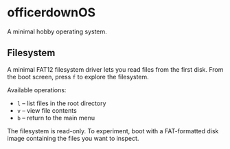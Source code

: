 # officerdownOS

A minimal hobby operating system.

## Filesystem

A minimal FAT12 filesystem driver lets you read files from the first disk.
From the boot screen, press `f` to explore the filesystem.

Available operations:

- `l` – list files in the root directory
- `v` – view file contents
- `b` – return to the main menu

The filesystem is read-only. To experiment, boot with a FAT-formatted disk image
containing the files you want to inspect.

